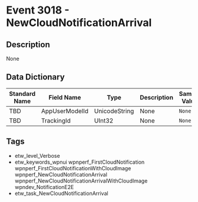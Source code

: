 # Event 3018 - NewCloudNotificationArrival

## Description
None

## Data Dictionary
|Standard Name|Field Name|Type|Description|Sample Value|
|---|---|---|---|---|
|TBD|AppUserModelId|UnicodeString|None|`None`|
|TBD|TrackingId|UInt32|None|`None`|

## Tags
* etw_level_Verbose
* etw_keywords_wpnui wpnperf_FirstCloudNotification wpnperf_FirstCloudNotificationWithCloudImage wpnperf_NewCloudNotificationArrival wpnperf_NewCloudNotificationArrivalWithCloudImage wpndev_NotificationE2E
* etw_task_NewCloudNotificationArrival